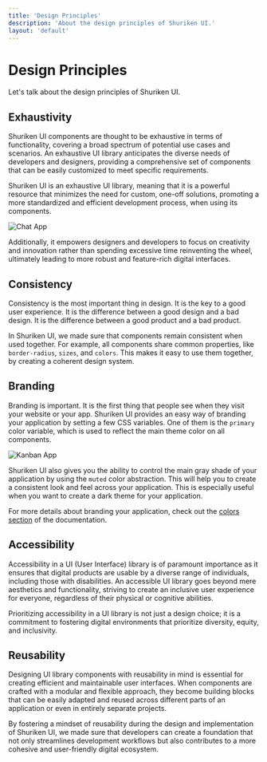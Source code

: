 ```yaml
---
title: 'Design Principles'
description: 'About the design principles of Shuriken UI.'
layout: 'default'
---
```


# Design Principles

Let's talk about the design principles of Shuriken UI.

## Exhaustivity

Shuriken UI components are thought to be exhaustive in terms of functionality, covering a broad spectrum of potential use cases and scenarios. An exhaustive UI library anticipates the diverse needs of developers and designers, providing a comprehensive set of components that can be easily customized to meet specific requirements.

Shuriken UI is an exhaustive UI library, meaning that it is a powerful resource that minimizes the need for custom, one-off solutions, promoting a more standardized and efficient development process, when using its components.

![Chat App](/img/content/docs/chatapp.png)

Additionally, it empowers designers and developers to focus on creativity and innovation rather than spending excessive time reinventing the wheel, ultimately leading to more robust and feature-rich digital interfaces.

## Consistency

Consistency is the most important thing in design. It is the key to a good user experience. It is the difference between a good design and a bad design. It is the difference between a good product and a bad product.

In Shuriken UI, we made sure that components remain consistent when used together. For example, all components share common properties, like `border-radius`, `sizes`, and `colors`. This makes it easy to use them together, by creating a coherent design system.

## Branding

Branding is important. It is the first thing that people see when they visit your website or your app. Shuriken UI provides an easy way of branding your application by setting a few CSS variables. One of them is the `primary` color variable, which is used to reflect the main theme color on all components.

![Kanban App](/img/content/docs/kanban.png)

Shuriken UI also gives you the ability to control the main gray shade of your application by using the `muted` color abstraction. This will help you to create a consistent look and feel across your application. This is especially useful when you want to create a dark theme for your application.

For more details about branding your application, check out the [colors section](/docs/theming/colors) of the documentation.

## Accessibility

Accessibility in a UI (User Interface) library is of paramount importance as it ensures that digital products are usable by a diverse range of individuals, including those with disabilities. An accessible UI library goes beyond mere aesthetics and functionality, striving to create an inclusive user experience for everyone, regardless of their physical or cognitive abilities.

Prioritizing accessibility in a UI library is not just a design choice; it is a commitment to fostering digital environments that prioritize diversity, equity, and inclusivity.

## Reusability

Designing UI library components with reusability in mind is essential for creating efficient and maintainable user interfaces. When components are crafted with a modular and flexible approach, they become building blocks that can be easily adapted and reused across different parts of an application or even in entirely separate projects.

By fostering a mindset of reusability during the design and implementation of Shuriken UI, we made sure that developers can create a foundation that not only streamlines development workflows but also contributes to a more cohesive and user-friendly digital ecosystem.
